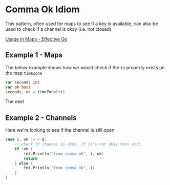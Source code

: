 # Comma Ok Idiom
This pattern, often used for maps to see if a key is available, can also be used to check if a channel is okay 
(i.e. not closed).

[Usage in Maps - Effective Go](https://golang.org/doc/effective_go.html#maps)

## Example 1 - Maps
The below example shows how we would check if the `tz` property exists on the map `timeZone`

```go 
var seconds int
var ok bool
seconds, ok = timeZone[tz]
```

The next

## Example 2 - Channels
Here we're looking to see if the channel is still open

```go
case i, ok := <-q:
	// check if channel is okay. If it's not okay then exit
	if !ok {
		fmt.Println("from comma ok", i, ok)
		return
	} else {
		fmt.Println("from comma ok", i)
	}
}
```